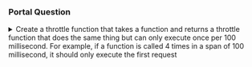 ### Portal Question

<details>
<summary>
Create a throttle function that takes a function and returns a throttle function that does the same thing but can only execute once per 100 millisecond. For example, if a function is called 4 times in a span of 100 millisecond, it should only execute the first request
</summary>

A throttle function that takes a function and returns a new function that can only execute once per 100 milliseconds using the following code:

```javascript
function throttle(func) {
  let lastExecuted = 0;
  return function(...args) {
    const now = Date.now();
    if (now - lastExecuted >= 100) {
      lastExecuted = now;
      func(...args);
    }
  };
}
```

In this code, `throttle` is a function that takes a function `func` as an argument and returns a new function that can only execute once per 100 milliseconds. The `lastExecuted` variable keeps track of the last time the function was executed. The returned function checks the current time against the last time the function was executed. If the difference is greater than or equal to 100 milliseconds, the function is executed and the `lastExecuted` variable is updated.

Here's an example of how you can use the `throttle` function:

```javascript
function myFunction() {
  console.log('Function called');
}

const throttledFunction = throttle(myFunction);

throttledFunction(); // Output: Function called
throttledFunction(); // No output
throttledFunction(); // No output
```

In this example, `myFunction` is a function that logs a message to the console. We create a new function `throttledFunction` by calling the `throttle` function with `myFunction` as an argument. We then call `throttledFunction` three times in quick succession. The first call executes the function and logs the message to the console. The second and third calls do not execute the function because they are within the 100 millisecond window.

</details>